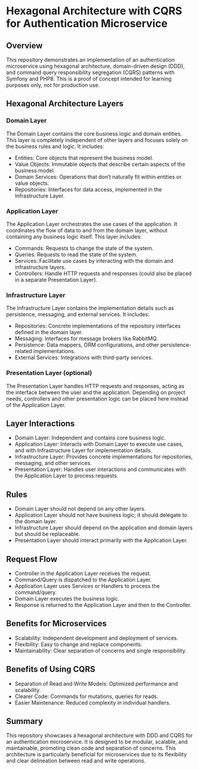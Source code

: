 # Hexagonal Architecture with CQRS for Authentication Microservice
## Overview
This repository demonstrates an implementation of an authentication microservice using hexagonal architecture, domain-driven design (DDD), and command query responsibility segregation (CQRS) patterns with Symfony and PHP8. This is a proof of concept intended for learning purposes only, not for production use.

## Hexagonal Architecture Layers
### Domain Layer
The Domain Layer contains the core business logic and domain entities. This layer is completely independent of other layers and focuses solely on the business rules and logic. It includes:

- Entities: Core objects that represent the business model.
- Value Objects: Immutable objects that describe certain aspects of the business model.
- Domain Services: Operations that don’t naturally fit within entities or value objects.
- Repositories: Interfaces for data access, implemented in the Infrastructure Layer.

### Application Layer
The Application Layer orchestrates the use cases of the application. It coordinates the flow of data to and from the domain layer, without containing any business logic itself. This layer includes:

- Commands: Requests to change the state of the system.
- Queries: Requests to read the state of the system.
- Services: Facilitate use cases by interacting with the domain and infrastructure layers.
- Controllers: Handle HTTP requests and responses (could also be placed in a separate Presentation Layer). 

### Infrastructure Layer
The Infrastructure Layer contains the implementation details such as persistence, messaging, and external services. It includes:

- Repositories: Concrete implementations of the repository interfaces defined in the domain layer.
- Messaging: Interfaces for message brokers like RabbitMQ.
- Persistence: Data mappers, ORM configurations, and other persistence-related implementations.
- External Services: Integrations with third-party services.

### Presentation Layer (optional)
The Presentation Layer handles HTTP requests and responses, acting as the interface between the user and the application. Depending on project needs, controllers and other presentation logic can be placed here instead of the Application Layer.

## Layer Interactions
- Domain Layer: Independent and contains core business logic.
- Application Layer: Interacts with Domain Layer to execute use cases, and with Infrastructure Layer for implementation details.
- Infrastructure Layer: Provides concrete implementations for repositories, messaging, and other services.
- Presentation Layer: Handles user interactions and communicates with the Application Layer to process requests.

## Rules
- Domain Layer should not depend on any other layers.
- Application Layer should not have business logic; it should delegate to the domain layer.
- Infrastructure Layer should depend on the application and domain layers but should be replaceable.
- Presentation Layer should interact primarily with the Application Layer.

## Request Flow
- Controller in the Application Layer receives the request.
- Command/Query is dispatched to the Application Layer.
- Application Layer uses Services or Handlers to process the command/query.
- Domain Layer executes the business logic.
- Response is returned to the Application Layer and then to the Controller.

## Benefits for Microservices
- Scalability: Independent development and deployment of services.
- Flexibility: Easy to change and replace components.
- Maintainability: Clear separation of concerns and single responsibility.

## Benefits of Using CQRS
- Separation of Read and Write Models: Optimized performance and scalability.
- Clearer Code: Commands for mutations, queries for reads.
- Easier Maintenance: Reduced complexity in individual handlers.

## Summary
This repository showcases a hexagonal architecture with DDD and CQRS for an authentication microservice. It is designed to be modular, scalable, and maintainable, promoting clean code and separation of concerns. This architecture is particularly beneficial for microservices due to its flexibility and clear delineation between read and write operations.